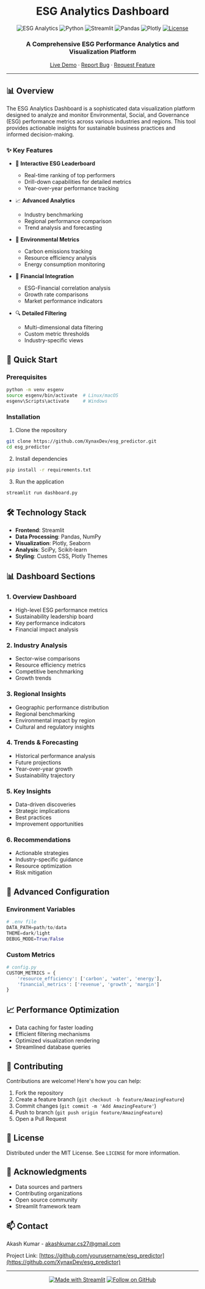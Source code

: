 
<div align="center">
 <h1> ESG Analytics Dashboard </h1>

![ESG Analytics](https://img.shields.io/badge/ESG-Analytics-brightgreen)
![Python](https://img.shields.io/badge/Python-3.12-blue?logo=python)
![Streamlit](https://img.shields.io/badge/Streamlit-1.28.0-FF4B4B?logo=streamlit)
![Pandas](https://img.shields.io/badge/Pandas-2.1.1-150458?logo=pandas)
![Plotly](https://img.shields.io/badge/Plotly-5.17.0-3F4F75?logo=plotly)
[![License](https://img.shields.io/badge/License-MIT-yellow.svg)](https://opensource.org/licenses/MIT)

<h3>A Comprehensive ESG Performance Analytics and Visualization Platform</h3>

[Live Demo](#) · [Report Bug](https://github.com/XynaxDev/esg_predictor/issues) · [Request Feature](https://github.com/XynaxDev/esg_predictor/issues)

</div>

---

## 📊 Overview

The ESG Analytics Dashboard is a sophisticated data visualization platform designed to analyze and monitor Environmental, Social, and Governance (ESG) performance metrics across various industries and regions. This tool provides actionable insights for sustainable business practices and informed decision-making.

### ✨ Key Features

- 🎯 **Interactive ESG Leaderboard**
  - Real-time ranking of top performers
  - Drill-down capabilities for detailed metrics
  - Year-over-year performance tracking

- 📈 **Advanced Analytics**
  - Industry benchmarking
  - Regional performance comparison
  - Trend analysis and forecasting

- 🌱 **Environmental Metrics**
  - Carbon emissions tracking
  - Resource efficiency analysis
  - Energy consumption monitoring

- 💼 **Financial Integration**
  - ESG-Financial correlation analysis
  - Growth rate comparisons
  - Market performance indicators

- 🔍 **Detailed Filtering**
  - Multi-dimensional data filtering
  - Custom metric thresholds
  - Industry-specific views

## 🚀 Quick Start

### Prerequisites

```bash
python -m venv esgenv
source esgenv/bin/activate  # Linux/macOS
esgenv\Scripts\activate     # Windows
```

### Installation

1. Clone the repository
```bash
git clone https://github.com/XynaxDev/esg_predictor.git
cd esg_predictor
```

2. Install dependencies
```bash
pip install -r requirements.txt
```

3. Run the application
```bash
streamlit run dashboard.py
```

## 🛠️ Technology Stack

- **Frontend**: Streamlit
- **Data Processing**: Pandas, NumPy
- **Visualization**: Plotly, Seaborn
- **Analysis**: SciPy, Scikit-learn
- **Styling**: Custom CSS, Plotly Themes

## 📊 Dashboard Sections

### 1. Overview Dashboard
- High-level ESG performance metrics
- Sustainability leadership board
- Key performance indicators
- Financial impact analysis

### 2. Industry Analysis
- Sector-wise comparisons
- Resource efficiency metrics
- Competitive benchmarking
- Growth trends

### 3. Regional Insights
- Geographic performance distribution
- Regional benchmarking
- Environmental impact by region
- Cultural and regulatory insights

### 4. Trends & Forecasting
- Historical performance analysis
- Future projections
- Year-over-year growth
- Sustainability trajectory

### 5. Key Insights
- Data-driven discoveries
- Strategic implications
- Best practices
- Improvement opportunities

### 6. Recommendations
- Actionable strategies
- Industry-specific guidance
- Resource optimization
- Risk mitigation

## 🔧 Advanced Configuration

### Environment Variables
```python
# .env file
DATA_PATH=path/to/data
THEME=dark/light
DEBUG_MODE=True/False
```

### Custom Metrics
```python
# config.py
CUSTOM_METRICS = {
    'resource_efficiency': ['carbon', 'water', 'energy'],
    'financial_metrics': ['revenue', 'growth', 'margin']
}
```

## 📈 Performance Optimization

- Data caching for faster loading
- Efficient filtering mechanisms
- Optimized visualization rendering
- Streamlined database queries

## 🤝 Contributing

Contributions are welcome! Here's how you can help:

1. Fork the repository
2. Create a feature branch (`git checkout -b feature/AmazingFeature`)
3. Commit changes (`git commit -m 'Add AmazingFeature'`)
4. Push to branch (`git push origin feature/AmazingFeature`)
5. Open a Pull Request

## 📝 License

Distributed under the MIT License. See `LICENSE` for more information.

## 🙏 Acknowledgments

- Data sources and partners
- Contributing organizations
- Open source community
- Streamlit framework team

## 📫 Contact

Akash Kumar - [akashkumar.cs27@gmail.com](mailto:akashkumar.cs27@gmail.com)

Project Link: [https://github.com/yourusername/esg_predictor](https://github.com/XynaxDev/esg_predictor)

---

<div align="center">

[![Made with Streamlit](https://img.shields.io/badge/Made%20with-Streamlit-FF4B4B?style=for-the-badge&logo=streamlit)](https://streamlit.io)
[![Follow on GitHub](https://img.shields.io/github/followers/yourusername?style=for-the-badge&logo=github)](https://github.com/XynaxDev)

</div>